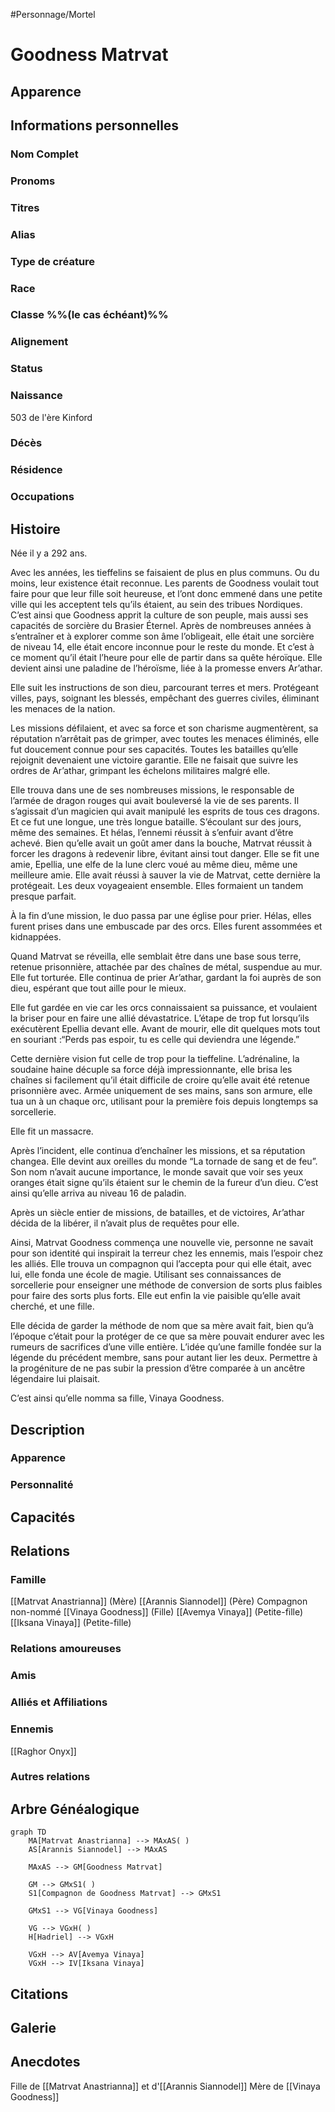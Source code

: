 #Personnage/Mortel 

# Goodness Matrvat

## Apparence

## Informations personnelles
### Nom Complet
### Pronoms
### Titres
### Alias
### Type de créature
### Race
### Classe %%(le cas échéant)%%
### Alignement
### Status
### Naissance
503 de l'ère Kinford

### Décès
### Résidence
### Occupations

## Histoire
Née il y a 292 ans.

Avec les années, les tieffelins se faisaient de plus en plus communs. Ou du moins, leur existence était reconnue. Les parents de Goodness voulait tout faire pour que leur fille soit heureuse, et l’ont donc emmené dans une petite ville qui les acceptent tels qu’ils étaient, au sein des tribues Nordiques. C’est ainsi que Goodness apprit la culture de son peuple, mais aussi ses capacités de sorcière du Brasier Éternel.
Après de nombreuses années à s’entraîner et à explorer comme son âme l’obligeait, elle était une sorcière de niveau 14, elle était encore inconnue pour le reste du monde.
Et c’est à ce moment qu’il était l’heure pour elle de partir dans sa quête héroïque. Elle devient ainsi une paladine de l’héroïsme, liée à la promesse envers Ar’athar.

Elle suit les instructions de son dieu, parcourant terres et mers. Protégeant villes, pays, soignant les blessés, empêchant des guerres civiles, éliminant les menaces de la nation.

Les missions défilaient, et avec sa force et son charisme augmentèrent, sa réputation n’arrêtait pas de grimper, avec toutes les menaces éliminés, elle fut doucement connue pour ses capacités.
Toutes les batailles qu’elle rejoignit devenaient une victoire garantie. Elle ne faisait que suivre les ordres de Ar’athar, grimpant les échelons militaires malgré elle.

Elle trouva dans une de ses nombreuses missions, le responsable de l’armée de dragon rouges qui avait bouleversé la vie de ses parents. Il s’agissait d’un magicien qui avait manipulé les esprits de tous ces dragons. Et ce fut une longue, une très longue bataille. S’écoulant sur des jours, même des semaines. Et hélas, l’ennemi réussit à s’enfuir avant d’être achevé. Bien qu’elle avait un goût amer dans la bouche, Matrvat réussit à forcer les dragons à redevenir libre, évitant ainsi tout danger.
Elle se fit une amie, Epellia, une elfe de la lune clerc voué au même dieu, même une meilleure amie. Elle avait réussi à sauver la vie de Matrvat, cette dernière la protégeait. Les deux voyageaient ensemble. Elles formaient un tandem presque parfait.

À la fin d’une mission, le duo passa par une église pour prier. Hélas, elles furent prises dans une embuscade par des orcs. Elles furent assommées et kidnappées.

Quand Matrvat se réveilla, elle semblait être dans une base sous terre, retenue prisonnière, attachée par des chaînes de métal, suspendue au mur. Elle fut torturée.
Elle continua de prier Ar’athar, gardant la foi auprès de son dieu, espérant que tout aille pour le mieux.

Elle fut gardée en vie car les orcs connaissaient sa puissance, et voulaient la briser pour en faire une allié dévastatrice.
L’étape de trop fut lorsqu’ils exécutèrent Epellia devant elle. Avant de mourir, elle dit quelques mots tout en souriant :“Perds pas espoir, tu es celle qui deviendra une légende.”

Cette dernière vision fut celle de trop pour la tieffeline. L’adrénaline, la soudaine haine décuple sa force déjà impressionnante, elle brisa les chaînes si facilement qu’il était difficile de croire qu’elle avait été retenue prisonnière avec.
Armée uniquement de ses mains, sans son armure, elle tua un à un chaque orc, utilisant pour la première fois depuis longtemps sa sorcellerie. 

Elle fit un massacre.

Après l’incident, elle continua d’enchaîner les missions, et sa réputation changea. Elle devint aux oreilles du monde “La tornade de sang et de feu”. Son nom n’avait aucune importance, le monde savait que voir ses yeux oranges était signe qu’ils étaient sur le chemin de la fureur d’un dieu.
C’est ainsi qu’elle arriva au niveau 16 de paladin.

Après un siècle entier de missions, de batailles, et de victoires, Ar’athar décida de la libérer, il n’avait plus de requêtes pour elle.

Ainsi, Matrvat Goodness commença une nouvelle vie, personne ne savait pour son identité qui inspirait la terreur chez les ennemis, mais l’espoir chez les alliés.
Elle trouva un compagnon qui l’accepta pour qui elle était, avec lui, elle fonda une école de magie. Utilisant ses connaissances de sorcellerie pour enseigner une méthode de conversion de sorts plus faibles pour faire des sorts plus forts. Elle eut enfin la vie paisible qu’elle avait cherché, et une fille.

Elle décida de garder la méthode de nom que sa mère avait fait, bien qu’à l’époque c’était pour la protéger de ce que sa mère pouvait endurer avec les rumeurs de sacrifices d’une ville entière.
L’idée qu’une famille fondée sur la légende du précédent membre, sans pour autant lier les deux. Permettre à la progéniture de ne pas subir la pression d’être comparée à un ancêtre légendaire lui plaisait.

C’est ainsi qu’elle nomma sa fille, Vinaya Goodness.

## Description
### Apparence

### Personnalité

## Capacités

## Relations
### Famille
[[Matrvat Anastrianna]] (Mère)
[[Arannis Siannodel]] (Père)
Compagnon non-nommé
[[Vinaya Goodness]] (Fille)
[[Avemya Vinaya]] (Petite-fille)
[[Iksana Vinaya]] (Petite-fille)

### Relations amoureuses
### Amis
### Alliés et Affiliations
### Ennemis
[[Raghor Onyx]]

### Autres relations

## Arbre Généalogique
```mermaid
graph TD
    MA[Matrvat Anastrianna] --> MAxAS( )
    AS[Arannis Siannodel] --> MAxAS

    MAxAS --> GM[Goodness Matrvat]

	GM --> GMxS1( )
    S1[Compagnon de Goodness Matrvat] --> GMxS1
    
    GMxS1 --> VG[Vinaya Goodness]

	VG --> VGxH( )
    H[Hadriel] --> VGxH

	VGxH --> AV[Avemya Vinaya]
	VGxH --> IV[Iksana Vinaya]
```

## Citations

## Galerie

## Anecdotes

Fille de [[Matrvat Anastrianna]] et d'[[Arannis Siannodel]]
Mère de [[Vinaya Goodness]]